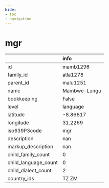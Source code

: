 ```yaml
---
hide:
- toc
- navigation
---
```

# mgr
|                      | info         |
|:---------------------|:-------------|
| id                   | mamb1296     |
| family_id            | atla1278     |
| parent_id            | malu1251     |
| name                 | Mambwe-Lungu |
| bookkeeping          | False        |
| level                | language     |
| latitude             | -8.86817     |
| longitude            | 31.2269      |
| iso639P3code         | mgr          |
| description          | nan          |
| markup_description   | nan          |
| child_family_count   | 0            |
| child_language_count | 0            |
| child_dialect_count  | 2            |
| country_ids          | TZ ZM        |